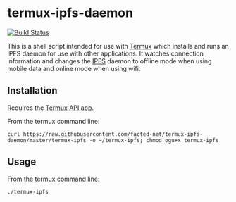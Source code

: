 # termux-ipfs-daemon

[![Build Status](https://travis-ci.org/facted-net/termux-ipfs-daemon.svg?branch=master)](https://travis-ci.org/facted-net/termux-ipfs-daemon)

This is a shell script intended for use with [Termux](https://termux.com/) which installs and runs an IPFS daemon for use with other applications.  It watches connection information and changes the [IPFS](https://ipfs.io) daemon to offline mode when using mobile data and online mode when using wifi.

## Installation
Requires the [Termux API app](https://termux.com/add-on-api.html).

From the termux command line:

`curl https://raw.githubusercontent.com/facted-net/termux-ipfs-daemon/master/termux-ipfs -o ~/termux-ipfs; chmod ogu+x termux-ipfs`

## Usage
From the termux command line:

`./termux-ipfs`
